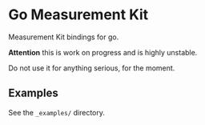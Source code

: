 # Go Measurement Kit

Measurement Kit bindings for go.

**Attention** this is work on progress and is highly unstable.

Do not use it for anything serious, for the moment.

## Examples

See the `_examples/` directory.
